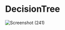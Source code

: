# DecisionTree
![Screenshot (241)](https://user-images.githubusercontent.com/48266405/127810745-7feb19bb-dc1b-40af-8e6e-fdb3324ae869.png)
